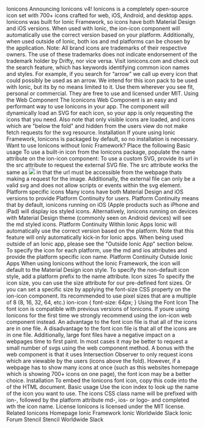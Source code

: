 Ionicons Announcing Ionicons v4! Ionicons is a completely open-source icon set with 700+ icons crafted for web, iOS, Android, and desktop apps. Ionicons was built for Ionic Framework, so icons have both Material Design and iOS versions. When used with Ionic, the ion-icon component will automatically use the correct version based on your platform. Additionally, when used outside of Ionic, both ios and md platforms can be chosen by the application. Note: All brand icons are trademarks of their respective owners. The use of these trademarks does not indicate endorsement of the trademark holder by Drifty, nor vice versa. Visit ionicons.com and check out the search feature, which has keywords identifying common icon names and styles. For example, if you search for “arrow” we call up every icon that could possibly be used as an arrow. We intend for this icon pack to be used with Ionic, but its by no means limited to it. Use them wherever you see fit, personal or commercial. They are free to use and licensed under MIT. Using the Web Component The Iconicons Web Component is an easy and performant way to use Ionicons in your app. The component will dynamically load an SVG for each icon, so your app is only requesting the icons that you need. Also note that only visible icons are loaded, and icons which are "below the fold" and hidden from the users view do not make fetch requests for the svg resource. Installation If youre using Ionic Framework, Ionicons is packaged by default, so no installation is necessary. Want to use Ionicons without Ionic Framework? Place the following <script> near the end of your page, right before the closing tag, to enable them. <script src="https://unpkg.com/ionicons@4.2.2/dist/ionicons.js"></script> Basic usage To use a built-in icon from the Ionicons package, populate the name attribute on the ion-icon component: <ion-icon name="heart"></ion-icon> To use a custom SVG, provide its url in the src attribute to request the external SVG file. The src attribute works the same as <img src="..."> in that the url must be accessible from the webpage thats making a request for the image. Additionally, the external file can only be a valid svg and does not allow scripts or events within the svg element. <ion-icon src="/path/to/externa/file.svg"></ion-icon> Platform specific icons Many icons have both Material Design and iOS versions to provide Platform Continuity for users. Platform Continuity means that by default, ionicons running on iOS (Apple products such as iPhone and iPad) will display ios styled icons. Alternatively, ionicons running on devices with Material Design theme (commonly seen on Android devices) will see the md styled icons. Platform Continuity Within Ionic Apps Ionic will automatically use the correct version based on the platform. Note that this feature will only automatically kick-in for Ionic apps. When being used outside of an Ionic app, please see the "Outside Ionic App" section below. To specify the icon for each platform, use the md and ios attributes and provide the platform specific icon name. <ion-icon ios="ios-heart" md="md-heart"></ion-icon> Platform Continuity Outside Ionic Apps When using Ionicons without the Ionic Framework, the icon will default to the Material Design icon style. To specify the non-default icon style, add a platform prefix to the name attribute. <ion-icon name="ios-heart"></ion-icon> <ion-icon name="md-heart"></ion-icon> Icon sizes To specify the icon size, you can use the size attribute for our pre-defined font sizes. <ion-icon size="small"></ion-icon> <ion-icon size="large"></ion-icon> Or you can set a specific size by applying the font-size CSS property on the ion-icon component. Its recommended to use pixel sizes that are a multiple of 8 (8, 16, 32, 64, etc.) ion-icon { font-size: 64px; } Using the Font Icon The font icon is compatible with previous versions of Ionicons. If youre using Ionicons for the first time we strongly recommend using the ion-icon web component instead. An advantage to the font icon file is that all of the icons are in one file. A disadvantage to the font icon file is that all of the icons are in one file. Additionally, large font files have a negative impact on a webpages time to first paint. In most cases it may be better to request a small number of svgs using the web component method. A bonus with the web component is that it uses Intersection Observer to only request icons which are viewable by the users (icons above the fold). However, if a webpage has to show many icons at once (such as this websites homepage which is showing 700+ icons on one page), the font icon may be a better choice. Installation To embed the Ionicons font icon, copy this code into the <head> of the HTML document. <link href="https://unpkg.com/ionicons@4.2.2/dist/css/ionicons.min.css" rel="stylesheet"> Basic usage Use the icon index to look up the name of the icon you want to use. The icons CSS class name will be prefixed with ion-, followed by the platform attribute md-, ios- or logo- and completed wth the icon name. <i class="icon ion-md-heart"></i> License Ionicons is licensed under the MIT license. Related Ionicons Homepage Ionic Framework Ionic Worldwide Slack Ionic Forum Stencil Stencil Worldwide Slack
